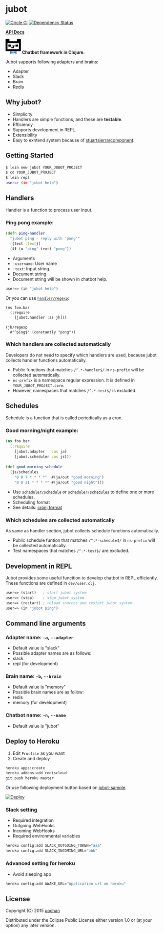 # jubot
[![Circle CI](https://circleci.com/gh/liquidz/jubot.svg?style=svg)](https://circleci.com/gh/liquidz/jubot) [![Dependency Status](https://www.versioneye.com/user/projects/54ca4610de7924f81a0000dc/badge.svg?style=flat)](https://www.versioneye.com/user/projects/54ca4610de7924f81a0000dc)

**[API Docs](http://liquidz.github.io/jubot/api/)**

![jubot](resources/jubot.png)
**Chatbot framework in Clojure.**

Jubot supports following adapters and brains:

 * Adapter
  * Slack
 * Brain
  * Redis

## Why jubot?

 * Simplicity
  * Handlers are simple functions, and these are **testable**.
 * Efficiency
  * Supports development in REPL.
 * Extensibility
  * Easy to exntend system because of [stuartsierra/component](https://github.com/stuartsierra/component).

## Getting Started

```sh
$ lein new jubot YOUR_JUBOT_PROJECT
$ cd YOUR_JUBOT_PROJECT
$ lein repl
user=> (in "jubot help")
```

## Handlers

Handler is a function to process user input.

### Ping pong example:
```clj
(defn ping-handler
  "jubot ping - reply with 'pong'"
  [{text :text}]
  (if (= "ping" text) "pong"))
```
 * Arguments
  * `:username`: User name
  * `:text`: Input string.
 * Document string
  * Document string will be shown in chatbot help.
```clj
user=> (in "jubot help")
```

Or you can use [`handler/regexp`](http://liquidz.github.io/jubot/api/jubot.handler.html#var-regexp):

```
(ns foo.bar
  (:require
    [jubot.handler :as jh]))

(jh/regexp
  #"^ping$" (constantly "pong"))
```

### Which handlers are collected automatically

Developers do not need to specify which handlers are used, because jubot collects handler functions automatically.

 * Public functions that matches `/^.*-handler$/` in `ns-prefix` will be collected automatically.
  * `ns-prefix` is a namespace regular expression. It is defined in `YOUR_JUBOT_PROJECT.core`.
  * However, namespaces that matches `/^.*-test$/` is excluded.

## Schedules
Schedule is a function that is called periodically as a cron.

### Good morning/night example:
```clj
(ns foo.bar
  (:require
    [jubot.adapter   :as ja]
    [jubot.scheduler :as js]))

(def good-morning-schedule
  (js/schedules
    "0 0 7 * * * *"  #(ja/out "good morning")
    "0 0 21 * * * *" #(ja/out "good night")))
```
 * Use [`scheduler/schedule`](http://liquidz.github.io/jubot/api/jubot.scheduler.html#var-schedule) or [`scheduler/schedules`](http://liquidz.github.io/jubot/api/jubot.scheduler.html#var-schedules) to define one or more schedules.
 * Scheduling format
  * See details: [cronj format](http://docs.caudate.me/cronj/#crontab)

### Which schedules are collected automatically
As same as handler section, jubot collects schedule functions automatically.
 * Public schedule funtion that matches `/^.*-schedule$/` in `ns-prefix` will be collected automatically.
 * Test namespaces that matches `/^.*-test$/` are excluded.

## Development in REPL
Jubot provides some useful funcition to develop chatbot in REPL efficiently.
These functions are defined in `dev/user.clj`.
```clj
user=> (start)   ; start jubot system
user=> (stop)    ; stop jubot system
user=> (restart) ; reload sources and restart jubot system
user=> (in "jubot ping")
```

## Command line arguments

### Adapter name: `-a`, `--adapter`
 * Default value is "slack"
 * Possible adapter names are as follows:
  * slack
  * repl (for development)

### Brain name: `-b`, `--brain`
 * Default value is "memory"
 * Possible brain names are as follow:
  * redis
  * memory (for development)

### Chatbot name: `-n`, `--name`
 * Default value is "jubot"

## Deploy to Heroku
 1. Edit `Procfile` as you want
 1. Create and deploy
```sh
heroku apps:create
heroku addons:add rediscloud
git push heroku master
```

Or use following deployment button based on [jubot-sample](https://github.com/liquidz/jubot-sample).

[![Deploy](https://www.herokucdn.com/deploy/button.png)](https://heroku.com/deploy?template=https://github.com/liquidz/jubot-sample)

### Slack setting
 * Required integration
  * Outgoing WebHooks
  * Incoming WebHooks
 * Required environmental variables
```sh
heroku config:add SLACK_OUTGOING_TOKEN="aaa"
heroku config:add SLACK_INCOMING_URL="bbb"
```

### Advanced setting for heroku
 * Avoid sleeping app
```sh
heroku config:add AWAKE_URL="Application url on heroku"
```

## License

Copyright (C) 2015 [uochan](http://twitter.com/uochan)

Distributed under the Eclipse Public License either version 1.0 or (at
your option) any later version.
